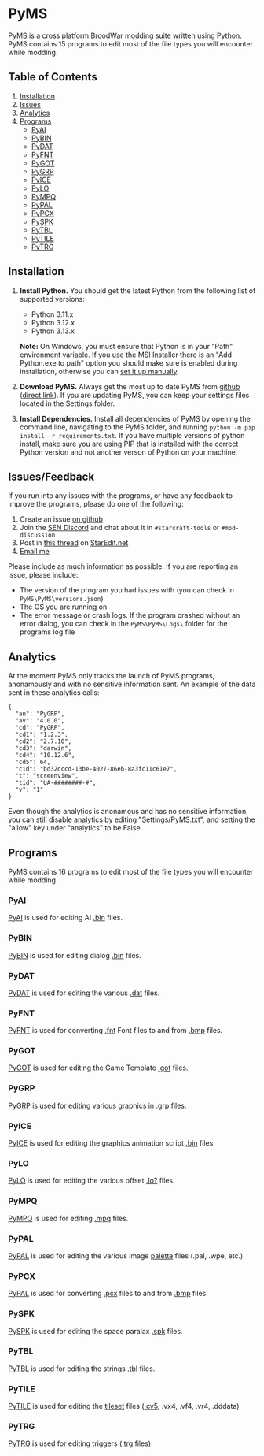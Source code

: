 # PyMS
PyMS is a cross platform BroodWar modding suite written using [Python](http://www.python.org). PyMS contains 15 programs to edit most of the file types you will encounter while modding.

## Table of Contents
1. [Installation](https://github.com/poiuyqwert/PyMS#installation)
1. [Issues](https://github.com/poiuyqwert/PyMS#issues)
1. [Analytics](https://github.com/poiuyqwert/PyMS#analytics)
1. [Programs](https://github.com/poiuyqwert/PyMS#programs)
   * [PyAI](https://github.com/poiuyqwert/PyMS#PyAI)
   * [PyBIN](https://github.com/poiuyqwert/PyMS#PyBIN)
   * [PyDAT](https://github.com/poiuyqwert/PyMS#PyDAT)
   * [PyFNT](https://github.com/poiuyqwert/PyMS#PyFNT)
   * [PyGOT](https://github.com/poiuyqwert/PyMS#PyGOT)
   * [PyGRP](https://github.com/poiuyqwert/PyMS#PyGRP)
   * [PyICE](https://github.com/poiuyqwert/PyMS#PyICE)
   * [PyLO](https://github.com/poiuyqwert/PyMS#PyLO)
   * [PyMPQ](https://github.com/poiuyqwert/PyMS#PyMPQ)
   * [PyPAL](https://github.com/poiuyqwert/PyMS#PyPAL)
   * [PyPCX](https://github.com/poiuyqwert/PyMS#PyPCX)
   * [PySPK](https://github.com/poiuyqwert/PyMS#PySPK)
   * [PyTBL](https://github.com/poiuyqwert/PyMS#PyTBL)
   * [PyTILE](https://github.com/poiuyqwert/PyMS#PyTILE)
   * [PyTRG](https://github.com/poiuyqwert/PyMS#PyTRG)


## Installation
1. **Install Python.** You should get the latest Python from the following list of supported versions:
   * Python 3.11.x
   * Python 3.12.x
   * Python 3.13.x
   
   **Note:** On Windows, you must ensure that Python is in your "Path" environment variable. If you use the MSI Installer there is an "Add Python.exe to path" option you should make sure is enabled during installation, otherwise you can [set it up manually](https://docs.python.org/3/using/windows.html#excursus-setting-environment-variables).
2. **Download PyMS.** Always get the most up to date PyMS from [github](https://github.com/poiuyqwert/pyms) ([direct link](https://github.com/poiuyqwert/PyMS/archive/master.zip)). If you are updating PyMS, you can keep your settings files located in the Settings folder.
3. **Install Dependencies.** Install all dependencies of PyMS by opening the command line, navigating to the PyMS folder, and running `python -m pip install -r requirements.txt`. If you have multiple versions of python install, make sure you are using PIP that is installed with the correct Python version and not another verson of Python on your machine.

## Issues/Feedback
If you run into any issues with the programs, or have any feedback to improve the programs, please do one of the following:
1. Create an issue [on github](https://github.com/poiuyqwert/PyMS/issues)
2. Join the [SEN Discord](https://discord.gg/Bzba93Z5r9) and chat about it in `#starcraft-tools` or `#mod-discussion`
3. Post in [this thread](http://www.staredit.net/topic/17719/) on [StarEdit.net](http://www.staredit.net)
4. [Email me](mailto:p.q.poiuy.qwert@gmail.com)

Please include as much information as possible. If you are reporting an issue, please include:
* The version of the program you had issues with (you can check in `PyMS\PyMS\versions.json`)
* The OS you are running on
* The error message or crash logs. If the program crashed without an error dialog, you can check in the `PyMS\PyMS\Logs\` folder for the programs log file

## Analytics
At the moment PyMS only tracks the launch of PyMS programs, anonamously and with no sensitive information sent. An example of the data sent in these analytics calls:

```
{
  "an": "PyGRP",
  "av": "4.0.0",
  "cd": "PyGRP",
  "cd1": "1.2.3",
  "cd2": "2.7.10",
  "cd3": "darwin",
  "cd4": "10.12.6",
  "cd5": 64,
  "cid": "bd32dccd-13be-4027-86eb-8a3fc11c61e7",
  "t": "screenview",
  "tid": "UA-########-#",
  "v": "1"
}
```

Even though the analytics is anonamous and has no sensitive information, you can still disable analytics by editing "Settings/PyMS.txt", and setting the "allow" key under "analytics" to be False.

## Programs
PyMS contains 16 programs to edit most of the file types you will encounter while modding.

### PyAI
[PyAI](/Help/Programs/PyAI.md) is used for editing AI [.bin](/Help/Files/aiscript.bin.md) files.

### PyBIN
[PyBIN](/Help/Programs/PyBIN.md) is used for editing dialog [.bin](/Help/Files/UI_BIN.md) files.

### PyDAT
[PyDAT](/Help/Programs/PyDAT.md) is used for editing the various [.dat](/Help/Files/DAT/units.dat.md) files.

### PyFNT
[PyFNT](/Help/Programs/PyFNT.md) is used for converting [.fnt](/Help/Files/FNT.md) Font files to and from [.bmp](/Help/Files/BMP.md) files.

### PyGOT
[PyGOT](/Help/Programs/PyGOT.md) is used for editing the Game Template [.got](/Help/Files/GOT.md) files.

### PyGRP
[PyGRP](/Help/Programs/PyGRP.md) is used for editing various graphics in [.grp](/Help/Files/GRP.md) files.

### PyICE
[PyICE](/Help/Programs/PyICE.md) is used for editing the graphics animation script [.bin](/Help/Files/iscript.bin.md) files.

### PyLO
[PyLO](/Help/Programs/PyLO.md) is used for editing the various offset [.lo?](/Help/Files/LO.md) files.

### PyMPQ
[PyMPQ](/Help/Programs/PyMPQ.md) is used for editing [.mpq](/Help/Files/MPQ.md) files.

### PyPAL
[PyPAL](/Help/Programs/PyPAL.md) is used for editing the various image [palette](/Help/Files/Palettes.md) files (.pal, .wpe, etc.)

### PyPCX
[PyPAL](/Help/Programs/PyPAL.md) is used for converting [.pcx](/Help/Files/PCX.md) files to and from [.bmp](/Help/Files/BMP.md) files.

### PySPK
[PySPK](/Help/Programs/PySPK.md) is used for editing the space paralax [.spk](/Help/Files/SPK.md) files.

### PyTBL
[PyTBL](/Help/Programs/PyTBL.md) is used for editing the strings [.tbl](/Help/Files/TBL.md) files.

### PyTILE
[PyTILE](/Help/Programs/PyTILE.md) is used for editing the [tileset](/Help/Files/Tilesets/Tilesets.md) files ([.cv5](/Help/Files/Tilesets/CV5.md), .vx4, .vf4, .vr4, .dddata)

### PyTRG
[PyTRG](/Help/Programs/PyTRG.md) is used for editing triggers ([.trg](/Help/Files/TRG.md) files)
